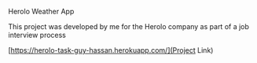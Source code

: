 Herolo Weather App

This project was developed by me for the Herolo company as part of a job interview process

[https://herolo-task-guy-hassan.herokuapp.com/](Project Link)
